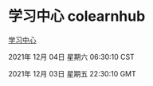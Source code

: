# 学习中心 colearnhub
[学习中心](http://59.174.25.102:56308/colearnhub/)

2021年 12月 04日 星期六 06:30:10 CST

2021年 12月 03日 星期五 22:30:10 GMT
